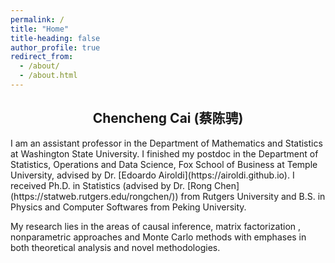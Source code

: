 ```yaml
---
permalink: /
title: "Home"
title-heading: false
author_profile: true
redirect_from: 
  - /about/
  - /about.html
---
```


<h2 style="text-align: center;"> Chencheng Cai (蔡陈骋) </h2>
I am an assistant professor in the Department of Mathematics and Statistics at Washington State University. I finished my postdoc in the Department of Statistics, Operations and Data Science, Fox School of Business at Temple University, advised by Dr. [Edoardo Airoldi](https://airoldi.github.io). I received Ph.D. in Statistics (advised by Dr. [Rong Chen](https://statweb.rutgers.edu/rongchen/)) from Rutgers University and B.S. in Physics and Computer Softwares from Peking University. 

My research lies in the areas of causal inference, matrix factorization , nonparametric approaches and Monte Carlo methods with emphases in both theoretical analysis and novel methodologies.
